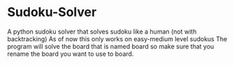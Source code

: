 # Sudoku-Solver
A python sudoku solver that solves sudoku like a human (not with backtracking)
As of now this only works on easy-medium level sudokus
The program will solve the board that is named board so make sure that you rename the board you want to use to board.
